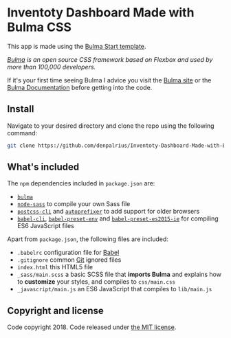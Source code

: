 # Inventoty Dashboard Made with Bulma CSS

This app is made using the [Bulma Start template](https://www.npmjs.com/package/bulma-start).

_[Bulma](https://bulma.io) is an open source CSS framework based on Flexbox and used by more than 100,000 developers._

If it's your first time seeing Bulma I advice you visit the [Bulma site](https://bulma.io) or the [Bulma Documentation](https://bulma.io/documentation) before getting into the code.

## Install

Navigate to your desired directory and clone the repo using the following command:
```sh
git clone https://github.com/denpalrius/Inventoty-Dashboard-Made-with-Bulma-CSS.git
```

## What's included

The `npm` dependencies included in `package.json` are:

* <code>[bulma](https://github.com/jgthms/bulma)</code>
* <code>[node-sass](https://github.com/sass/node-sass)</code> to compile your own Sass file
* <code>[postcss-cli](https://github.com/postcss/postcss-cli)</code> and <code>[autoprefixer](https://github.com/postcss/autoprefixer)</code> to add support for older browsers
* <code>[babel-cli](https://babeljs.io/docs/usage/cli/)</code>, <code>[babel-preset-env](https://github.com/babel/babel-preset-env)</code> and <code>[babel-preset-es2015-ie](https://github.com/jmcriffey/babel-preset-es2015-ie)</code> for compiling ES6 JavaScript files

Apart from `package.json`, the following files are included:

* `.babelrc` configuration file for [Babel](https://babeljs.io/)
* `.gitignore` common [Git](https://git-scm.com/) ignored files
* `index.html` this HTML5 file
* `_sass/main.scss` a basic SCSS file that **imports Bulma** and explains how to **customize** your styles, and compiles to `css/main.css`
* `_javascript/main.js` an ES6 JavaScript that compiles to `lib/main.js`

## Copyright and license

Code copyright 2018. Code released under [the MIT license](https://github.com/jgthms/bulma-start/blob/master/LICENSE).
